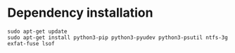 # Dependency installation

```shell
sudo apt-get update
sudo apt-get install python3-pip python3-pyudev python3-psutil ntfs-3g exfat-fuse lsof
```